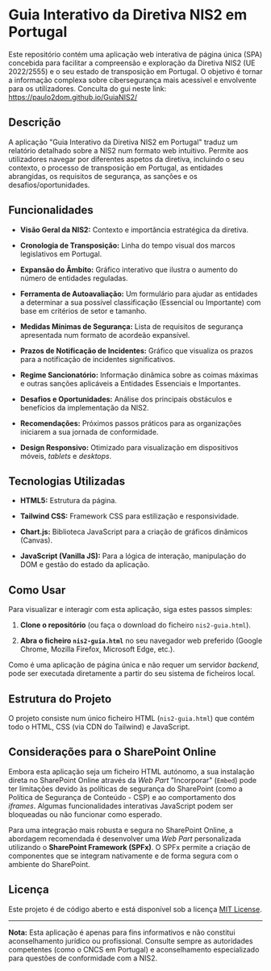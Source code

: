 # Guia Interativo da Diretiva NIS2 em Portugal

Este repositório contém uma aplicação web interativa de página única (SPA) concebida para facilitar a compreensão e exploração da Diretiva NIS2 (UE 2022/2555) e o seu estado de transposição em Portugal. O objetivo é tornar a informação complexa sobre cibersegurança mais acessível e envolvente para os utilizadores.
Conculta do gui neste link:  https://paulo2dom.github.io/GuiaNIS2/

## Descrição

A aplicação "Guia Interativo da Diretiva NIS2 em Portugal" traduz um relatório detalhado sobre a NIS2 num formato web intuitivo. Permite aos utilizadores navegar por diferentes aspetos da diretiva, incluindo o seu contexto, o processo de transposição em Portugal, as entidades abrangidas, os requisitos de segurança, as sanções e os desafios/oportunidades.

## Funcionalidades

* **Visão Geral da NIS2:** Contexto e importância estratégica da diretiva.

* **Cronologia de Transposição:** Linha do tempo visual dos marcos legislativos em Portugal.

* **Expansão do Âmbito:** Gráfico interativo que ilustra o aumento do número de entidades reguladas.

* **Ferramenta de Autoavaliação:** Um formulário para ajudar as entidades a determinar a sua possível classificação (Essencial ou Importante) com base em critérios de setor e tamanho.

* **Medidas Mínimas de Segurança:** Lista de requisitos de segurança apresentada num formato de acordeão expansível.

* **Prazos de Notificação de Incidentes:** Gráfico que visualiza os prazos para a notificação de incidentes significativos.

* **Regime Sancionatório:** Informação dinâmica sobre as coimas máximas e outras sanções aplicáveis a Entidades Essenciais e Importantes.

* **Desafios e Oportunidades:** Análise dos principais obstáculos e benefícios da implementação da NIS2.

* **Recomendações:** Próximos passos práticos para as organizações iniciarem a sua jornada de conformidade.

* **Design Responsivo:** Otimizado para visualização em dispositivos móveis, *tablets* e *desktops*.

## Tecnologias Utilizadas

* **HTML5:** Estrutura da página.

* **Tailwind CSS:** Framework CSS para estilização e responsividade.

* **Chart.js:** Biblioteca JavaScript para a criação de gráficos dinâmicos (Canvas).

* **JavaScript (Vanilla JS):** Para a lógica de interação, manipulação do DOM e gestão do estado da aplicação.

## Como Usar

Para visualizar e interagir com esta aplicação, siga estes passos simples:

1.  **Clone o repositório** (ou faça o download do ficheiro `nis2-guia.html`).

2.  **Abra o ficheiro `nis2-guia.html`** no seu navegador web preferido (Google Chrome, Mozilla Firefox, Microsoft Edge, etc.).

Como é uma aplicação de página única e não requer um servidor *backend*, pode ser executada diretamente a partir do seu sistema de ficheiros local.

## Estrutura do Projeto

O projeto consiste num único ficheiro HTML (`nis2-guia.html`) que contém todo o HTML, CSS (via CDN do Tailwind) e JavaScript.

## Considerações para o SharePoint Online

Embora esta aplicação seja um ficheiro HTML autónomo, a sua instalação direta no SharePoint Online através da *Web Part* "Incorporar" (`Embed`) pode ter limitações devido às políticas de segurança do SharePoint (como a Política de Segurança de Conteúdo - CSP) e ao comportamento dos *iframes*. Algumas funcionalidades interativas JavaScript podem ser bloqueadas ou não funcionar como esperado.

Para uma integração mais robusta e segura no SharePoint Online, a abordagem recomendada é desenvolver uma *Web Part* personalizada utilizando o **SharePoint Framework (SPFx)**. O SPFx permite a criação de componentes que se integram nativamente e de forma segura com o ambiente do SharePoint.

## Licença

Este projeto é de código aberto e está disponível sob a licença [MIT License](LICENSE).

---

**Nota:** Esta aplicação é apenas para fins informativos e não constitui aconselhamento jurídico ou profissional. Consulte sempre as autoridades competentes (como o CNCS em Portugal) e aconselhamento especializado para questões de conformidade com a NIS2.

